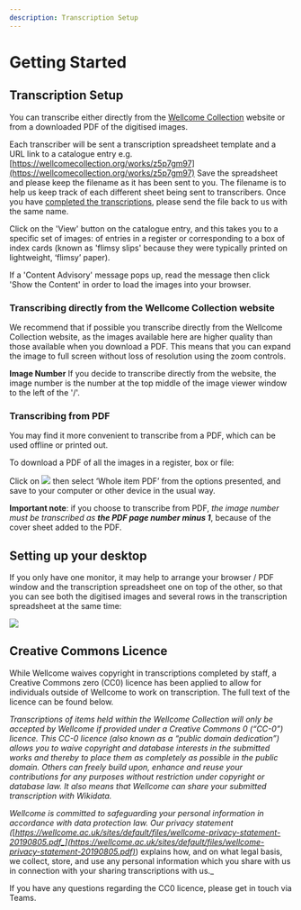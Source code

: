 ```yaml
---
description: Transcription Setup
---
```


# Getting Started

## Transcription Setup

You can transcribe either directly from the [Wellcome Collection](https://wellcomecollection.org) website or from a downloaded PDF of the digitised images.

Each transcriber will be sent a transcription spreadsheet template and a URL link to a catalogue entry e.g. [https://wellcomecollection.org/works/z5p7gm97](https://wellcomecollection.org/works/z5p7gm97) Save the spreadsheet and please keep the filename as it has been sent to you. The filename is to help us keep track of each different sheet being sent to transcribers. Once you have [completed the transcriptions](https://docs.wellcomecollection.org/transcribe-wellcome/transcription-guidelines/grp-wellcome-transcribers#completed-spreadsheets), please send the file back to us with the same name.

Click on the 'View' button on the catalogue entry, and this takes you to a specific set of images: of entries in a register or corresponding to a box of index cards (known as 'flimsy slips' because they were typically printed on lightweight, ‘flimsy’ paper).&#x20;

If a 'Content Advisory' message pops up, read the message then click 'Show the Content' in order to load the images into your browser.

### Transcribing directly from the Wellcome Collection website

We recommend that if possible you transcribe directly from the Wellcome Collection website, as the images available here are higher quality than those available when you download a PDF. This means that you can expand the image to full screen without loss of resolution using the zoom controls.

**Image Number** If you decide to transcribe directly from the website, the image number is the number at the top middle of the image viewer window to the left of the '/'.

### Transcribing from PDF

You may find it more convenient to transcribe from a PDF, which can be used offline or printed out.

To download a PDF of all the images in a register, box or file:

Click on ![](../.gitbook/assets/downloads.jpg) then select ‘Whole item PDF’ from the options presented, and save to your computer or other device in the usual way.&#x20;

**Important note**: if you choose to transcribe from PDF, _the image number must be transcribed as_ _**the PDF page number minus 1**_, because of the cover sheet added to the PDF.

## Setting up your desktop

If you only have one monitor, it may help to arrange your browser / PDF window and the transcription spreadsheet one on top of the other, so that you can see both the digitised images and several rows in the transcription spreadsheet at the same time:

![](../.gitbook/assets/9.jpeg)

## Creative Commons Licence&#x20;

While Wellcome waives copyright in transcriptions completed by staff, a Creative Commons zero (CC0) licence has been applied to allow for individuals outside of Wellcome to work on transcription. The full text of the licence can be found below.&#x20;

_Transcriptions of items held within the Wellcome Collection will only be accepted by Wellcome if provided under a Creative Commons 0 (“CC-0”) licence. This CC-0 licence (also known as a “public domain dedication”) allows you to waive copyright and database interests in the submitted works and thereby to place them as completely as possible in the public domain. Others can freely build upon, enhance and reuse your contributions for any purposes without restriction under copyright or database law. It also means that Wellcome can share your submitted transcription with Wikidata._&#x20;

_Wellcome is committed to safeguarding your personal information in accordance with data protection law. Our privacy statement (_[_https://wellcome.ac.uk/sites/default/files/wellcome-privacy-statement-20190805.pdf_](https://wellcome.ac.uk/sites/default/files/wellcome-privacy-statement-20190805.pdf)_) explains how, and on what legal basis, we collect, store, and use any personal information which you share with us in connection with your sharing transcriptions with us._&#x20;

If you have any questions regarding the CC0 licence, please get in touch via Teams.&#x20;
